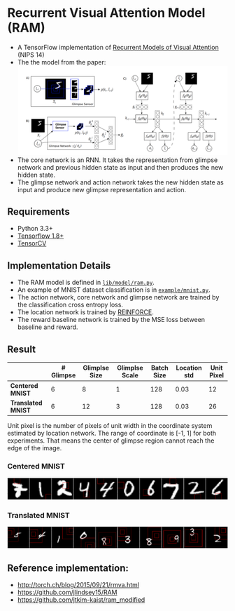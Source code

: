 # Recurrent Visual Attention Model (RAM)
 - A TensorFlow implementation of [Recurrent Models of Visual Attention](https://arxiv.org/abs/1406.6247) (NIPS 14)
 - The the model from the paper:
 ![ram](figs/model.png)
 - The core network is an RNN. It takes the representation from glimpse network and previous hidden state as input and then produces the new hidden state.
 - The glimpse network and action network takes the new hidden state as input and produce new glimpse representation and action.
 
## Requirements
- Python 3.3+
- [Tensorflow 1.8+](https://www.tensorflow.org/)
- [TensorCV](https://github.com/conan7882/DeepVision-tensorflow)

## Implementation Details
- The RAM model is defined in [`lib/model/ram.py`](lib/model/ram.py).
- An example of MNIST dataset classification is in [`example/mnist.py`](example/mnist.py).
- The action network, core network and glimpse network are trained by the classification cross entropy loss.
- The location network is trained by [REINFORCE](http://www-anw.cs.umass.edu/~barto/courses/cs687/williams92simple.pdf).
- The reward baseline network is trained by the MSE loss between baseline and reward.  

## Result
|     | # Glimpse	| Glimplse Size | Glimplse Scale	| Batch Size | Location std | Unit Pixel |
|-------------|-------|-------|-------|-------|-------|-------|
| **Centered MNIST**    | 6 | 8 | 1 | 128 | 0.03 | 12 |
| **Translated MNIST** | 6 | 12 | 3 | 128 | 0.03 | 26 |

Unit pixel is the number of pixels of unit width in the coordinate system estimated by location network. The range of coordinate is [-1, 1] for both experiments. That means the center of glimpse region cannot reach the edge of the image.

### Centered MNIST

![center](figs/center.gif)

### Translated MNIST
![trans](figs/trans.gif)

## Reference implementation:
- http://torch.ch/blog/2015/09/21/rmva.html
- https://github.com/jlindsey15/RAM
- https://github.com/jtkim-kaist/ram_modified
